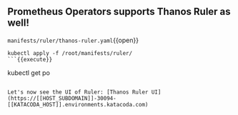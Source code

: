 ## Prometheus Operators supports Thanos Ruler as well!

`manifests/ruler/thanos-ruler.yaml`{{open}}

```
kubectl apply -f /root/manifests/ruler/
```{{execute}}

```
kubectl get po
```{{execute}}

Let's now see the UI of Ruler: [Thanos Ruler UI](https://[[HOST_SUBDOMAIN]]-30094-[[KATACODA_HOST]].environments.katacoda.com)
